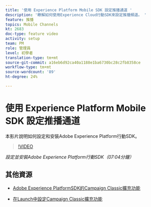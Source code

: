 ```yaml
---
title: '使用 Experience Platform Mobile SDK 設定推播通道 '
description: '瞭解如何使用Experience Cloud行動SDK來設定推播頻道。 '
feature: 推播
topics: Mobile Channels
kt: 2683
doc-type: feature video
activity: setup
team: PM
role: 管理員
level: 初學者
translation-type: tm+mt
source-git-commit: a16eb6d92ca40a1188e1ba6730bc28c2fb8358ce
workflow-type: tm+mt
source-wordcount: '89'
ht-degree: 24%

---
```



# 使用 Experience Platform Mobile SDK 設定推播通道

本影片說明如何設定和安裝Adobe Experience Platform行動SDK。

>[!VIDEO](https://video.tv.adobe.com/v/27699?quality=12)

*設定並安裝Adobe Experience Platform行動SDK（07:04分鐘）*

## 其他資源

* [Adobe Experience PlatformSDK的Campaign Classic擴充功能](https://helpx-internal.corp.adobe.com/content/help/en/campaign/kb/acc-aep-extension.html)

* [在Launch中設定Campaign Classic擴充功能](https://aep-sdks.gitbook.io/docs/using-mobile-extensions/adobe-campaignclassic)
